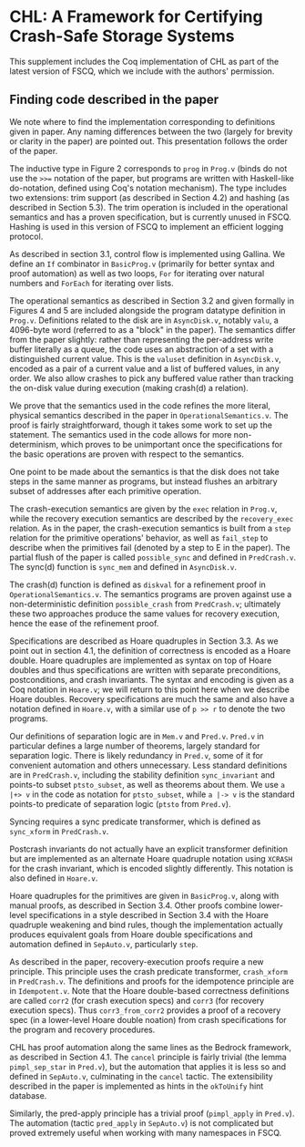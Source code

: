 # CHL: A Framework for Certifying Crash-Safe Storage Systems

This supplement includes the Coq implementation of CHL as part of the latest
version of FSCQ, which we include with the authors' permission.

## Finding code described in the paper

We note where to find the implementation corresponding to definitions given in
paper. Any naming differences between the two (largely for brevity or clarity in
the paper) are pointed out. This presentation follows the order of the paper.

The inductive type in Figure 2 corresponds to `prog` in `Prog.v` (binds do not
use the `>>=` notation of the paper, but programs are written with Haskell-like
do-notation, defined using Coq's notation mechanism). The type includes two
extensions: trim support (as described in Section 4.2) and hashing (as described
in Section 5.3). The trim operation is included in the operational semantics and
has a proven specification, but is currently unused in FSCQ. Hashing is used in
this version of FSCQ to implement an efficient logging protocol.

As described in section 3.1, control flow is implemented using Gallina. We
define an `If` combinator in `BasicProg.v` (primarily for better syntax and
proof automation) as well as two loops, `For` for iterating over natural numbers
and `ForEach` for iterating over lists.

The operational semantics as described in Section 3.2 and given formally in
Figures 4 and 5 are included alongside the program datatype definition in
`Prog.v`. Definitions related to the disk are in `AsyncDisk.v`, notably `valu`,
a 4096-byte word (referred to as a "block" in the paper). The semantics differ
from the paper slightly: rather than representing the per-address write buffer
literally as a queue, the code uses an abstraction of a set with a distinguished
current value. This is the `valuset` definition in `AsyncDisk.v`, encoded as a
pair of a current value and a list of buffered values, in any order. We also
allow crashes to pick any buffered value rather than tracking the on-disk value
during execution (making crash(d) a relation).

We prove that the semantics used in the code refines the more literal, physical
semantics described in the paper in `OperationalSemantics.v`. The proof is
fairly straightforward, though it takes some work to set up the statement. The
semantics used in the code allows for more non-determinism, which proves to be
unimportant once the specifications for the basic operations are proven with
respect to the semantics.

One point to be made about the semantics is that the disk does not take steps in
the same manner as programs, but instead flushes an arbitrary subset of
addresses after each primitive operation.

The crash-execution semantics are given by the `exec` relation in `Prog.v`,
while the recovery execution semantics are described by the `recovery_exec`
relation. As in the paper, the crash-execution semantics is built from a `step`
relation for the primitive operations' behavior, as well as `fail_step` to
describe when the primitives fail (denoted by a step to E in the paper). The
partial flush of the paper is called `possible_sync` and defined in
`PredCrash.v`. The sync(d) function is `sync_mem` and defined in `AsyncDisk.v`.

The crash(d) function is defined as `diskval` for a refinement proof in
`OperationalSemantics.v`. The semantics programs are proven against use a
non-deterministic definition `possible_crash` from `PredCrash.v`; ultimately
these two approaches produce the same values for recovery execution, hence the
ease of the refinement proof.

Specifications are described as Hoare quadruples in Section 3.3. As we point out
in section 4.1, the definition of correctness is encoded as a Hoare double.
Hoare quadruples are implemented as syntax on top of Hoare doubles and thus
specifications are written with separate preconditions, postconditions, and
crash invariants. The syntax and encoding is given as a Coq notation in
`Hoare.v`; we will return to this point here when we describe Hoare doubles.
Recovery specifications are much the same and also have a notation defined in
`Hoare.v`, with a similar use of `p >> r` to denote the two programs.

Our definitions of separation logic are in `Mem.v` and `Pred.v`. `Pred.v` in
particular defines a large number of theorems, largely standard for separation
logic. There is likely redundancy in `Pred.v`, some of it for convenient
automation and others unnecessary. Less standard definitions are in
`PredCrash.v`, including the stability definition `sync_invariant` and points-to
subset `ptsto_subset`, as well as theorems about them. We use `a |+> v` in the
code as notation for `ptsto_subset`, while `a |-> v` is the standard points-to
predicate of separation logic (`ptsto` from `Pred.v`).

Syncing requires a sync predicate transformer, which is defined as `sync_xform`
in `PredCrash.v`.

Postcrash invariants do not actually have an explicit transformer definition but
are implemented as an alternate Hoare quadruple notation using `XCRASH` for the
crash invariant, which is encoded slightly differently. This notation is also
defined in `Hoare.v`.

Hoare quadruples for the primitives are given in `BasicProg.v`, along with
manual proofs, as described in Section 3.4. Other proofs combine lower-level
specifications in a style described in Section 3.4 with the Hoare quadruple
weakening and bind rules, though the implementation actually produces equivalent
goals from Hoare double specifications and automation defined in `SepAuto.v`,
particularly `step`.

As described in the paper, recovery-execution proofs require a new principle.
This principle uses the crash predicate transformer, `crash_xform` in
`PredCrash.v`. The definitions and proofs for the idempotence principle are in
`Idempotent.v`. Note that the Hoare double-based correctness definitions are
called `corr2` (for crash execution specs) and `corr3` (for recovery execution
specs). Thus `corr3_from_corr2` provides a proof of a recovery spec (in a
lower-level Hoare double noation) from crash specifications for the program and
recovery procedures.

CHL has proof automation along the same lines as the Bedrock framework, as
described in Section 4.1. The `cancel` principle is fairly trivial (the lemma
`pimpl_sep_star` in `Pred.v`), but the automation that applies it is less so and
defined in `SepAuto.v`, culminating in the `cancel` tactic. The extensibility
described in the paper is implemented as hints in the `okToUnify` hint database.

Similarly, the pred-apply principle has a trivial proof (`pimpl_apply` in
`Pred.v`). The automation (tactic `pred_apply` in `SepAuto.v`) is not
complicated but proved extremely useful when working with many namespaces in
FSCQ.
